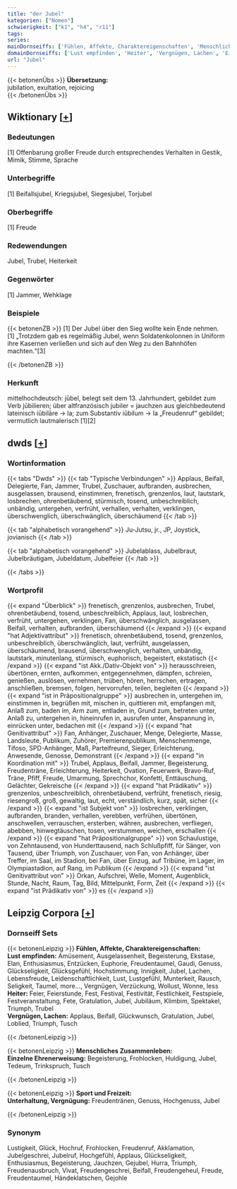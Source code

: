 ```yaml
---
title: "der Jubel"
kategorien: ["Nomen"]
schwierigkeit: ["k1", "h4", "r11"]
tags:
series:
mainDornseiffs: ['Fühlen, Affekte, Charaktereigenschaften', 'Menschliches Zusammenleben', 'Sport und Freizeit']
domainDornseiffs: ['Lust empfinden', 'Heiter', 'Vergnügen, Lachen', 'Einzelne Ehrenerweisung', 'Unterhaltung, Vergnügung']
url: "Jubel"
---
```


{{< betonenÜbs >}}
**Übersetzung:**  
jubilation, exultation, rejoicing  
{{< /betonenÜbs >}}

## Wiktionary [[+](https://de.wiktionary.org/wiki/Jubel)]

### Bedeutungen
[1] Offenbarung großer Freude durch entsprechendes Verhalten in Gestik, Mimik, Stimme, Sprache  

### Unterbegriffe
[1] Beifallsjubel, Kriegsjubel, Siegesjubel, Torjubel  

### Oberbegriffe
[1] Freude  

### Redewendungen
Jubel, Trubel, Heiterkeit  

### Gegenwörter
[1] Jammer, Wehklage  

### Beispiele
{{< betonenZB >}}
[1] Der Jubel über den Sieg wollte kein Ende nehmen.  
[1] „Trotzdem gab es regelmäßig Jubel, wenn Soldatenkolonnen in Uniform ihre Kasernen verließen und sich auf den Weg zu den Bahnhöfen machten.“[3]  

{{< /betonenZB >}}
### Herkunft
mittelhochdeutsch: jūbel, belegt seit dem 13. Jahrhundert, gebildet zum Verb jūbilieren; über altfranzösisch jubiler = jauchzen aus gleichbedeutend lateinisch iūbilāre → la; zum Substantiv iūbilum → la „Freudenruf“ gebildet; vermutlich lautmalerisch [1][2]  



## dwds [[+](https://www.dwds.de/wb/Jubel)]

### Wortinformation
{{< tabs "Dwds" >}}
{{< tab "Typische Verbindungen" >}}
Applaus, Beifall, Delegierte, Fan, Jammer, Trubel, Zuschauer, aufbranden, ausbrechen, ausgelassen, brausend, einstimmen, frenetisch, grenzenlos, laut, lautstark, losbrechen, ohrenbetäubend, stürmisch, tosend, unbeschreiblich, unbändig, untergehen, verfrüht, verhallen, verhalten, verklingen, überschwenglich, überschwänglich, überschäumend
{{< /tab >}}

{{< tab "alphabetisch vorangehend" >}}
Ju-Jutsu, jr., JP, Joystick, jovianisch
{{< /tab >}}

{{< tab "alphabetisch vorangehend" >}}
Jubelablass, Jubelbraut, Jubelbräutigam, Jubeldatum, Jubelfeier
{{< /tab >}}

{{< /tabs >}}

### Wortprofil
{{< expand "Überblick" >}} frenetisch, grenzenlos, ausbrechen, Trubel, ohrenbetäubend, tosend, unbeschreiblich, Applaus, laut, losbrechen, verfrüht, untergehen, verklingen, Fan, überschwänglich, ausgelassen, Beifall, verhalten, aufbranden, überschäumend {{< /expand >}}
{{< expand "hat Adjektivattribut" >}} frenetisch, ohrenbetäubend, tosend, grenzenlos, unbeschreiblich, überschwänglich, laut, verfrüht, ausgelassen, überschäumend, brausend, überschwenglich, verhalten, unbändig, lautstark, minutenlang, stürmisch, euphorisch, begeistert, ekstatisch {{< /expand >}}
{{< expand "ist Akk./Dativ-Objekt von" >}} herausschreien, übertönen, ernten, aufkommen, entgegennehmen, dämpfen, schreien, genießen, auslösen, vernehmen, trüben, hören, herrschen, ertragen, anschließen, bremsen, folgen, hervorrufen, teilen, begleiten {{< /expand >}}
{{< expand "ist in Präpositionalgruppe" >}} ausbrechen in, untergehen im, einstimmen in, begrüßen mit, mischen in, quittieren mit, empfangen mit, Anlaß zum, baden im, Arm zum, entladen in, Grund zum, betreten unter, Anlaß zu, untergehen in, hineinrufen in, ausrufen unter, Anspannung in, einrücken unter, bedachen mit {{< /expand >}}
{{< expand "hat Genitivattribut" >}} Fan, Anhänger, Zuschauer, Menge, Delegierte, Masse, Landsleute, Publikum, Zuhörer, Premierenpublikum, Menschenmenge, Tifoso, SPD-Anhänger, Maß, Parteifreund, Sieger, Erleichterung, Anwesende, Genosse, Demonstrant {{< /expand >}}
{{< expand "in Koordination mit" >}} Trubel, Applaus, Beifall, Jammer, Begeisterung, Freudenträne, Erleichterung, Heiterkeit, Ovation, Feuerwerk, Bravo-Ruf, Träne, Pfiff, Freude, Umarmung, Sprechchor, Konfetti, Enttäuschung, Gelächter, Gekreische {{< /expand >}}
{{< expand "hat Prädikativ" >}} grenzenlos, unbeschreiblich, ohrenbetäubend, verfrüht, frenetisch, riesig, riesengroß, groß, gewaltig, laut, echt, verständlich, kurz, spät, sicher {{< /expand >}}
{{< expand "ist Subjekt von" >}} losbrechen, verklingen, aufbranden, branden, verhallen, verebben, verfrühen, übertönen, anschwellen, verrauschen, ersterben, währen, ausbrechen, verfliegen, abebben, hinwegtäuschen, tosen, verstummen, weichen, erschallen {{< /expand >}}
{{< expand "hat Präpositionalgruppe" >}} von Schaulustige, von Zehntausend, von Hunderttausend, nach Schlußpfiff, für Sänger, von Tausend, über Triumph, von Zuschauer, von Fan, von Anhänger, über Treffer, im Saal, im Stadion, bei Fan, über Einzug, auf Tribüne, im Lager, im Olympiastadion, auf Rang, im Publikum {{< /expand >}}
{{< expand "ist Genitivattribut von" >}} Orkan, Aufschrei, Welle, Moment, Augenblick, Stunde, Nacht, Raum, Tag, Bild, Mittelpunkt, Form, Zeit {{< /expand >}}
{{< expand "ist Prädikativ von" >}} es {{< /expand >}}

## Leipzig Corpora [[+](https://corpora.uni-leipzig.de/en/res?word=Jubel&corpusId=deu_newscrawl-public_2018)]

### Dornseiff Sets
{{< betonenLeipzig >}}
**Fühlen, Affekte, Charaktereigenschaften:**  
**Lust empfinden:** Amüsement, Ausgelassenheit, Begeisterung, Ekstase, Elan, Enthusiasmus, Entzücken, Euphorie, Freudentaumel, Gaudi, Genuss, Glückseligkeit, Glücksgefühl, Hochstimmung, Innigkeit, Jubel, Lachen, Lebensfreude, Leidenschaftlichkeit, Lust, Lustgefühl, Munterkeit, Rausch, Seligkeit, Taumel, more..., Vergnügen, Verzückung, Wollust, Wonne, less  
**Heiter:** Feier, Feierstunde, Fest, Festival, Festivität, Festlichkeit, Festspiele, Festveranstaltung, Fete, Gratulation, Jubel, Jubiläum, Klimbim, Spektakel, Triumph, Trubel  
**Vergnügen, Lachen:** Applaus, Beifall, Glückwunsch, Gratulation, Jubel, Loblied, Triumph, Tusch  

{{< /betonenLeipzig >}}


{{< betonenLeipzig >}}
**Menschliches Zusammenleben:**  
**Einzelne Ehrenerweisung:** Begeisterung, Frohlocken, Huldigung, Jubel, Tedeum, Trinkspruch, Tusch  

{{< /betonenLeipzig >}}


{{< betonenLeipzig >}}
**Sport und Freizeit:**  
**Unterhaltung, Vergnügung:** Freudentränen, Genuss, Hochgenuss, Jubel  

{{< /betonenLeipzig >}}

### Synonym
Lustigkeit, Glück, Hochruf, Frohlocken, Freudenruf, Akklamation, Jubelgeschrei, Jubelruf, Hochgefühl, Applaus, Glückseligkeit, Enthusiasmus, Begeisterung, Jauchzen, Gejubel, Hurra, Triumph, Freudenausbruch, Vivat, Freudengeschrei, Beifall, Freudengeheul, Freude, Freudentaumel, Händeklatschen, Gejohle

